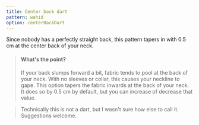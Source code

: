 ```yaml
---
title: Center back dart
pattern: wahid
option: centerBackDart
---
```


Since nobody has a perfectly straight back, this pattern tapers in with 0.5 cm at the center back of your neck.

> #### What's the point?
> If your back slumps forward a bit, fabric tends to pool at the back of your neck. With no sleeves or collar, this causes your neckline to gape.
> This option tapers the fabric inwards at the back of your neck. It does so by 0.5 cm by default, but you can increase of decrease that value.

> Technically this is not a dart, but I wasn't sure how else to call it. Suggestions welcome.
